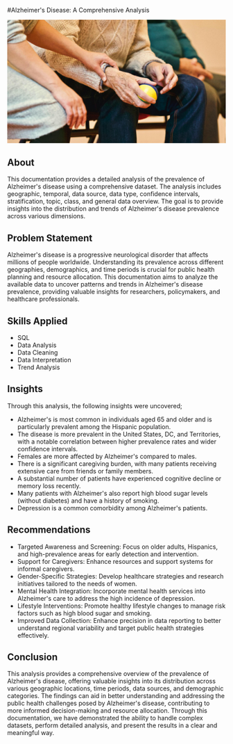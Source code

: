 #Alzheimer's Disease: A Comprehensive Analysis


![](image_back.jpg)

## About
This documentation provides a detailed analysis of the prevalence of Alzheimer's disease using a comprehensive dataset. The analysis includes geographic, temporal, data source, data type, confidence intervals, stratification, topic, class, and general data overview. The goal is to provide insights into the distribution and trends of Alzheimer's disease prevalence across various dimensions.

## Problem Statement
Alzheimer's disease is a progressive neurological disorder that affects millions of people worldwide. Understanding its prevalence across different geographies, demographics, and time periods is crucial for public health planning and resource allocation. This documentation aims to analyze the available data to uncover patterns and trends in Alzheimer's disease prevalence, providing valuable insights for researchers, policymakers, and healthcare professionals.

## Skills Applied
- SQL
- Data Analysis
- Data Cleaning
- Data Interpretation
- Trend Analysis

## Insights
Through this analysis, the following insights were uncovered;
- Alzheimer's is most common in individuals aged 65 and older and is particularly prevalent among the Hispanic population.
- The disease is more prevalent in the United States, DC, and Territories, with a notable correlation between higher prevalence rates and wider confidence intervals.
- Females are more affected by Alzheimer's compared to males.
- There is a significant caregiving burden, with many patients receiving extensive care from friends or family members.
- A substantial number of patients have experienced cognitive decline or memory loss recently.
- Many patients with Alzheimer's also report high blood sugar levels (without diabetes) and have a history of smoking.
- Depression is a common comorbidity among Alzheimer's patients.

## Recommendations
- Targeted Awareness and Screening: Focus on older adults, Hispanics, and high-prevalence areas for early detection and intervention.
- Support for Caregivers: Enhance resources and support systems for informal caregivers.
- Gender-Specific Strategies: Develop healthcare strategies and research initiatives tailored to the needs of women.
- Mental Health Integration: Incorporate mental health services into Alzheimer's care to address the high incidence of depression.
- Lifestyle Interventions: Promote healthy lifestyle changes to manage risk factors such as high blood sugar and smoking.
- Improved Data Collection: Enhance precision in data reporting to better understand regional variability and target public health strategies effectively.




## Conclusion
This analysis provides a comprehensive overview of the prevalence of Alzheimer's disease, offering valuable insights into its distribution across various geographic locations, time periods, data sources, and demographic categories. The findings can aid in better understanding and addressing the public health challenges posed by Alzheimer's disease, contributing to more informed decision-making and resource allocation. Through this documentation, we have demonstrated the ability to handle complex datasets, perform detailed analysis, and present the results in a clear and meaningful way.
